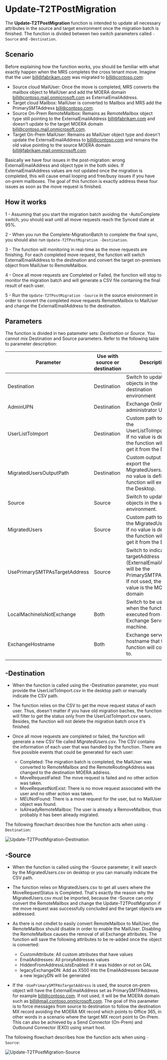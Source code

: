 # Update-T2TPostMigration

The **Update-T2TPostMigration** function is intended to update all necessary attributes in the source and target environment once the migration batch is finished. The function is divided between two switch parameters called `-Source` and `-Destination`.

## Scenario

Before explaining how the function works, you should be familiar with what exactly happen when the MRS completes the cross tenant move. Imagine that the user bill@fabrikam.com was migrated to bill@contoso.com:

- Source cloud MailUser: Once the move is completed, MRS converts the mailbox object to MailUser and add the MOERA domain bill@contoso.mail.onmicrosoft.com as ExternalEmailAddress.
- Target cloud Mailbox: MailUser is converted to Mailbox and MRS add the PrimarySMTAddress bill@contoso.com.
- Source On-Prem RemoteMailbox: Remains as RemoteMailbox object type still pointing to the ExternalEmailAddress bill@fabrikam.com and doesn't update to the target MOERA domain bill@contoso.mail.onmicrosoft.com.
- Target On-Prem MailUser: Remains as MailUser object type and doesn't update the ExternalEmailAddress to bill@contoso.com and remains the old value pointing to the source MOERA domain bill@fabrikam.mail.onmicrosoft.com

Basically we have four issues in the post-migration: wrong ExternalEmailAddress and object type in the both sides. If ExternalEmailAddress values are not updated once the migration is completed, this will cause email looping and free/busy issues if you have on-prem mailboxes. The goal of this function is exactly address these four issues as soon as the move request is finished.

## How it works

1 - Assuming that you start the migration batch avoiding the -AutoComplete switch, you should wait until all move requests reach the Synced state at 95%.

2 - When you run the Complete-MigrationBatch to complete the final sync, you should also run `Update-T2TPostMigration -Destination`.

3 - The function will monitoring in real-time as the move requests are finishing. For each completed move request, the function will switch ExternalEmailAddress to the destination and convert the target on-premises object from MailUser to RemoteMailbox.

4 - Once all move requests are Completed or Failed, the function will stop to monitor the migration batch and will generate a CSV file containing the final result of each user.

5 - Run the `Update-T2TPostMigration -Source` in the source environment in order to convert the completed move requests RemoteMailbox to MailUser and change the ExternalEmailAddress to the destination.

## Parameters

The function is divided in two patameter sets: *Destination* or *Source*. You cannot mix Destination and Source parameters. Refer to the following table to parameter description:

| Parameter | Use with source or destination | Description | Required or Optional
|----------------------------- |-------------|-------------------------|---------------|
| Destination                  | Destination | Switch to update the objects in the destination environment  | Required |
| AdminUPN                     | Destination | Exchange Online administrator UPN.  | Required |
| UserListToImport             | Destination | Custom path to import the UserListToImport.csv. If no value is defined the function will try to get it from the Desktop. | Optional |
| MigratedUsersOutputPath      | Destination | Custom output path to export the MigratedUsers.csv. If no value is defined the function will export in the Desktop. | Optional |
| Source                       | Source      | Switch to update the objects in the source environment. | Required |
| MigratedUsers                | Source      | Custom path to import the MigratedUsers.csv. If no value is defined the function will try to get it from the Desktop. | Required |
| UsePrimarySMTPAsTargetAddress| Source      | Switch to indicate that targetAddress (ExternalEmailAddress) will be the PrimarySMTPAddress. If not used, the default value is the MOERA domain | Optional |
| LocalMachineIsNotExchange    | Both        | Switch to be used when the function is executed from a non-Exchange Server machine. | Optional |
| ExchangeHostname             | Both        | Exchange server hostname that the function will connect to. | Optional |
|||||


## -Destination

- When the function is called using the -Destination parameter, you must provide the UserListToImport.csv in the desktop path or manually indicate the CSV path.

- The function relies on the CSV to get the move request status of each user. Thus, doesn't matter if you have old migration baches, the function will filter to get the status only from the UserListToImport.csv users. Besides, the function will not delete the migration batch once it's finished.

- Once all move requests are completed or failed, the function will generate a new CSV file called *MigratedUsers.csv*. The CSV contains the information of each user that was handled by the function. There are five possible events that could be generated for each user:
	- Completed: The migration batch is completed, the MailUser was converted to RemoteMailbox and the RemoteRoutingAddress was changed to the destination MOERA address.
	- MoveRequestFailed: The move request is failed and no other action was taken.
	- MoveRequestNotExist: There is no move request associated with the user and no other action was taken.
	- MEUNotFound: There is a move request for the user, but no MailUser object was found.
	- IsAlreadyRemoteMailbox: The user is already a RemoveMailbox, thus probably it has been already migrated.

The following flowchart describes how the function acts when using `-Destination`:

![Update-T2TPostMigration-Destination](https://user-images.githubusercontent.com/43185536/115460309-67468b00-a228-11eb-84c5-f5e7fab63eb6.png)


## -Source

- When the function is called using the -Source parameter, it will search by the MigratedUsers.csv on desktop or you can manually indicate the CSV path.

- The function relies on MigratedUsers.csv to get all users where the MoveRequestStatus is Completed. That's exactly the reason why the MigratedUsers.csv must be imported, because the -Source can only convert the RemoteMailbox and change the Update-T2TPostMigration if the move request was successfully concluded and the target objects are addressed.

- As there is not cmdlet to easily convert RemoteMailbox to MailUser, the RemoteMailbox should disable in order to enable the MailUser. Disabling the RemoteMailbox causes the removal of all Exchange attributes. The function will save the following attributes to be re-added once the object is converted:
	- CustomAttribute: All custom attributes that have values
	- EmailAddresses: All proxyAddresses values
	- HiddenFromAddressListsEnabled: If it was hidden or not on GAL
	- legacyExchangeDN: Add as X500 into the EmailAddresses because a new legacyDN will be generated

- If the `-UsePrimarySMTPAsTargetAddress` is used, the source on-prem object will have the ExternalEmailAddress set as PrimarySMTPAddress, for example bill@contoso.com. If not used, it will be the MOERA domain such as bill@mail.contoso.onmicrosoft.com. The goal of this parameter is to force messages from source to destination to follow the destination MX record avoiding the MOERA MX record which points to Office 365, in other words in a scenario where the target MX recort point to On-Prem. This can also be achieved by a Send Connector (On-Prem) and Outbound Connector (EXO) using smart host.

The following flowchart describes how the function acts when using `-Source`:

![Update-T2TPostMigration-Source](https://user-images.githubusercontent.com/43185536/115555908-593c4d00-a2b0-11eb-9189-faa8a6619610.png)